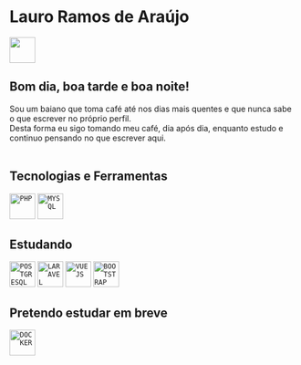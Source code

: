 # Lauro Ramos de Araújo

<div display="inline-block">
 
<a href="https://www.linkedin.com/in/rasdeas/">
 <img src="https://cdn.jsdelivr.net/gh/devicons/devicon/icons/linkedin/linkedin-original.svg" height="45px"/>
</a>
 
</div>

## Bom dia, boa tarde e boa noite!
Sou um baiano que toma café até nos dias mais quentes e que nunca sabe o que escrever no próprio perfil. <br>
Desta forma eu sigo tomando meu café, dia após dia, enquanto estudo e continuo pensando no que escrever aqui. <br>
<br>



## Tecnologias e Ferramentas
<code><img src="https://cdn.jsdelivr.net/gh/devicons/devicon/icons/php/php-original.svg" title="PHP" height="45px"/></code>
<code><img src="https://cdn.jsdelivr.net/gh/devicons/devicon/icons/mysql/mysql-original-wordmark.svg" title="MYSQL" height="45px"/></code>

## Estudando
<code><img src="https://cdn.jsdelivr.net/gh/devicons/devicon/icons/postgresql/postgresql-plain-wordmark.svg" title="POSTGRESQL" height="45px"/></code>
<code><img src="https://cdn.jsdelivr.net/gh/devicons/devicon/icons/laravel/laravel-plain-wordmark.svg" title="LARAVEL" height="45px"/></code>
<code><img src="https://cdn.jsdelivr.net/gh/devicons/devicon/icons/vuejs/vuejs-original-wordmark.svg" title="VUEJS" height="45px"/></code>
<code><img src="https://cdn.jsdelivr.net/gh/devicons/devicon/icons/bootstrap/bootstrap-original-wordmark.svg" title="BOOTSTRAP" height="45px"/></code>

## Pretendo estudar em breve
<code><img src="https://cdn.jsdelivr.net/gh/devicons/devicon/icons/docker/docker-original-wordmark.svg" title="DOCKER" height="45px"/></code>

<br>
